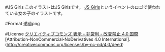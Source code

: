 #JS Girls
このイラストはJS Girlsです。
[JS Girls](http://jsgirls.org/)というイベントのロゴで使われている女の子のイラストです。

#Format
透過png

#License
[クリエイティブコモンズ 表示 - 非営利 - 改変禁止 4.0 国際](http://creativecommons.org/licenses/by-nc-nd/4.0/deed.ja)
[Attribution-NonCommercial-NoDerivatives 4.0 International].(http://creativecommons.org/licenses/by-nc-nd/4.0/deed)